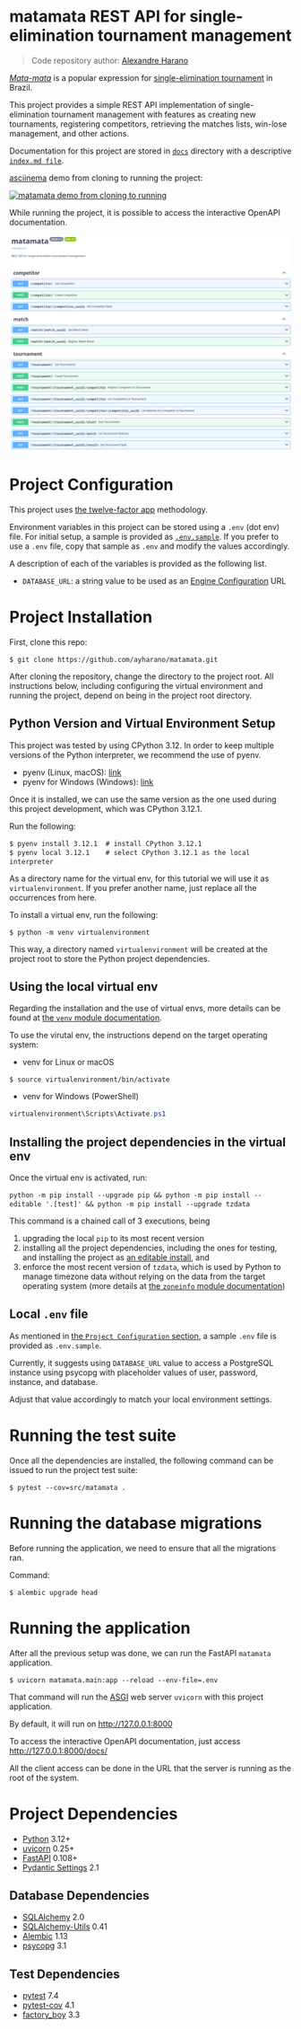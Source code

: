 # **matamata** REST API for single-elimination tournament management

> Code repository author: [Alexandre Harano](mailto:email@ayharano.dev)

[*Mata-mata*](https://pt.wikipedia.org/wiki/Competi%C3%A7%C3%B5es_eliminat%C3%B3rias) is
a popular expression for [single-elimination tournament](https://en.wikipedia.org/wiki/Single-elimination_tournament)
in Brazil.

This project provides a simple REST API implementation of
single-elimination tournament management with features as
creating new tournaments, registering competitors,
retrieving the matches lists, win-lose management, and
other actions.

Documentation for this project are stored in [`docs`](./docs) directory
with a descriptive [`index.md file`](./docs/index.md).

[asciinema](https://asciinema.org/) demo from cloning to running the project:

[![*matamata* demo from cloning to running](https://asciinema.org/a/P1gYrv8EC4cBLZB1O5OhxOZEg.svg)](https://asciinema.org/a/P1gYrv8EC4cBLZB1O5OhxOZEg)

While running the project, it is possible to access the interactive OpenAPI documentation.

![OpenAPI Interactive Page Screenshot](docs/openapi.png "Interactive OpenAPI page")


# Project Configuration
This project uses [the twelve-factor app](https://12factor.net/) methodology.

Environment variables in this project can be stored using a `.env` (dot env) file.
For initial setup, a sample is provided as [`.env.sample`](.env.sample).
If you prefer to use a `.env` file, copy that sample as `.env` and modify the values accordingly.

A description of each of the variables is provided as the following list.

- `DATABASE_URL`: a string value to be used as an [Engine Configuration](https://docs.sqlalchemy.org/en/20/core/engines.html#database-urls) URL

# Project Installation
First, clone this repo:

```shell
$ git clone https://github.com/ayharano/matamata.git
```

After cloning the repository, change the directory to the project root.
All instructions below, including configuring the virtual environment and running the project, depend on being
in the project root directory.

## Python Version and Virtual Environment Setup
This project was tested by using CPython 3.12. In order to keep multiple versions of the Python interpreter, we recommend the use of pyenv.

- pyenv (Linux, macOS): [link](https://github.com/pyenv/pyenv)
- pyenv for Windows (Windows): [link](https://pyenv-win.github.io/pyenv-win/)

Once it is installed, we can use the same version as the one used during this project development, which was CPython 3.12.1.

Run the following:
```shell
$ pyenv install 3.12.1  # install CPython 3.12.1
$ pyenv local 3.12.1    # select CPython 3.12.1 as the local interpreter
```

As a directory name for the virtual env, for this tutorial we will use it as `virtualenvironment`.
If you prefer another name, just replace all the occurrences from here.

To install a virtual env, run the following:

```shell
$ python -m venv virtualenvironment
```

This way, a directory named `virtualenvironment` will be created at the project root to store the Python project dependencies.

## Using the local virtual env

Regarding the installation and the use of virtual envs, more details can be found at [the `venv` module documentation](https://docs.python.org/3/library/venv.html).

To use the virutal env, the instructions depend on the target operating system:

- venv for Linux or macOS

```shell
$ source virtualenvironment/bin/activate
```

- venv for Windows (PowerShell)

```powershell
virtualenvironment\Scripts\Activate.ps1
```

## Installing the project dependencies in the virtual env

Once the virtual env is activated, run:

```shell
python -m pip install --upgrade pip && python -m pip install --editable '.[test]' && python -m pip install --upgrade tzdata
```

This command is a chained call of 3 executions, being
1. upgrading the local `pip` to its most recent version
2. installing all the project dependencies, including the ones for testing, and installing the project as [an editable install](https://setuptools.pypa.io/en/latest/userguide/development_mode.html), and
3. enforce the most recent version of `tzdata`, which is used by Python to manage timezone data without relying on the data from the target operating system (more details at [the `zoneinfo` module documentation](https://docs.python.org/3/library/zoneinfo.html))

## Local `.env` file

As mentioned in [the `Project Configuration` section](#project-configuration), a sample `.env` file is provided as `.env.sample`.

Currently, it suggests using `DATABASE_URL` value to access a PostgreSQL instance using psycopg with placeholder values of user, password, instance, and database.

Adjust that value accordingly to match your local environment settings.

# Running the test suite

Once all the dependencies are installed, the following command can be issued to run the project test suite:

```shell
$ pytest --cov=src/matamata .
```

# Running the database migrations

Before running the application, we need to ensure that all the migrations ran.

Command:

```shell
$ alembic upgrade head
```

# Running the application

After all the previous setup was done, we can run the FastAPI `matamata` application.

```shell
$ uvicorn matamata.main:app --reload --env-file=.env
```

That command will run the [ASGI](https://asgi.readthedocs.io/) web server `uvicorn` with this project application.

By default, it will run on http://127.0.0.1:8000

To access the interactive OpenAPI documentation, just access http://127.0.0.1:8000/docs/

All the client access can be done in the URL that the server is running as the root of the system.

# Project Dependencies
- [Python](https://www.python.org/) 3.12+
- [uvicorn](https://www.uvicorn.org/) 0.25+
- [FastAPI](https://fastapi.tiangolo.com/) 0.108+
- [Pydantic Settings](https://docs.pydantic.dev/2.5/concepts/pydantic_settings/) 2.1

## Database Dependencies
- [SQLAlchemy](https://docs.sqlalchemy.org/en/20/) 2.0
- [SQLAlchemy-Utils](https://sqlalchemy-utils.readthedocs.io/) 0.41
- [Alembic](https://alembic.sqlalchemy.org/) 1.13
- [psycopg](https://www.psycopg.org/) 3.1

## Test Dependencies
- [pytest](https://docs.pytest.org/) 7.4
- [pytest-cov](https://pytest-cov.readthedocs.io/) 4.1
- [factory_boy](https://factoryboy.readthedocs.io/) 3.3
